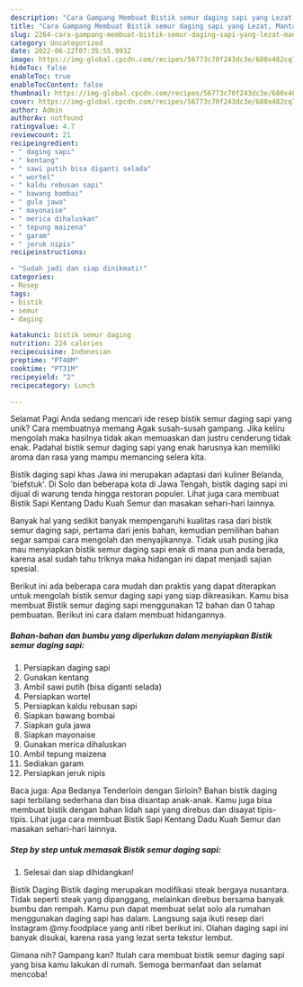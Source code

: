 ```yaml
---
description: "Cara Gampang Membuat Bistik semur daging sapi yang Lezat, Mantap"
title: "Cara Gampang Membuat Bistik semur daging sapi yang Lezat, Mantap"
slug: 2264-cara-gampang-membuat-bistik-semur-daging-sapi-yang-lezat-mantap
category: Uncategorized
date: 2022-06-22T07:35:55.993Z
image: https://img-global.cpcdn.com/recipes/56773c70f243dc3e/680x482cq70/bistik-semur-daging-sapi-foto-resep-utama.jpg
hideToc: false
enableToc: true
enableTocContent: false
thumbnail: https://img-global.cpcdn.com/recipes/56773c70f243dc3e/680x482cq70/bistik-semur-daging-sapi-foto-resep-utama.jpg
cover: https://img-global.cpcdn.com/recipes/56773c70f243dc3e/680x482cq70/bistik-semur-daging-sapi-foto-resep-utama.jpg
author: Admin
authorAv: notfound
ratingvalue: 4.7
reviewcount: 21
recipeingredient:
- " daging sapi"
- " kentang"
- " sawi putih bisa diganti selada"
- " wortel"
- " kaldu rebusan sapi"
- " bawang bombai"
- " gula jawa"
- " mayonaise"
- " merica dihaluskan"
- " tepung maizena"
- " garam"
- " jeruk nipis"
recipeinstructions:

- "Sudah jadi dan siap dinikmati!"
categories:
- Resep
tags:
- bistik
- semur
- daging

katakunci: bistik semur daging 
nutrition: 224 calories
recipecuisine: Indonesian
preptime: "PT40M"
cooktime: "PT31M"
recipeyield: "2"
recipecategory: Lunch

---
```



Selamat Pagi Anda sedang mencari ide resep bistik semur daging sapi yang unik? Cara membuatnya memang Agak susah-susah gampang. Jika keliru mengolah maka hasilnya tidak akan memuaskan dan justru cenderung tidak enak. Padahal bistik semur daging sapi yang enak harusnya kan memiliki aroma dan rasa yang mampu memancing selera kita.


Bistik daging sapi khas Jawa ini merupakan adaptasi dari kuliner Belanda, &#39;biefstuk&#39;. Di Solo dan beberapa kota di Jawa Tengah, bistik daging sapi ini dijual di warung tenda hingga restoran populer. Lihat juga cara membuat Bistik Sapi Kentang Dadu Kuah Semur dan masakan sehari-hari lainnya.

Banyak hal yang sedikit banyak mempengaruhi kualitas rasa dari bistik semur daging sapi, pertama dari jenis bahan, kemudian pemilihan bahan segar sampai cara mengolah dan menyajikannya. Tidak usah pusing jika mau menyiapkan bistik semur daging sapi enak di mana pun anda berada, karena asal sudah tahu triknya maka hidangan ini dapat menjadi sajian spesial.


Berikut ini ada beberapa cara mudah dan praktis yang dapat diterapkan untuk mengolah bistik semur daging sapi yang siap dikreasikan. Kamu bisa membuat Bistik semur daging sapi menggunakan 12 bahan dan 0 tahap pembuatan. Berikut ini cara dalam membuat hidangannya.

<!--inarticleads1-->

##### Bahan-bahan dan bumbu yang diperlukan dalam menyiapkan Bistik semur daging sapi:

1. Persiapkan  daging sapi
1. Gunakan  kentang
1. Ambil  sawi putih (bisa diganti selada)
1. Persiapkan  wortel
1. Persiapkan  kaldu rebusan sapi
1. Siapkan  bawang bombai
1. Siapkan  gula jawa
1. Siapkan  mayonaise
1. Gunakan  merica dihaluskan
1. Ambil  tepung maizena
1. Sediakan  garam
1. Persiapkan  jeruk nipis


Baca juga: Apa Bedanya Tenderloin dengan Sirloin? Bahan bistik daging sapi terbilang sederhana dan bisa disantap anak-anak. Kamu juga bisa membuat bistik dengan bahan lidah sapi yang direbus dan disayat tipis-tipis. Lihat juga cara membuat Bistik Sapi Kentang Dadu Kuah Semur dan masakan sehari-hari lainnya. 

<!--inarticleads2-->

##### Step by step untuk memasak Bistik semur daging sapi:


1. Selesai dan siap dihidangkan!

Bistik Daging Bistik daging merupakan modifikasi steak bergaya nusantara. Tidak seperti steak yang dipanggang, melainkan direbus bersama banyak bumbu dan rempah. Kamu pun dapat membuat selat solo ala rumahan menggunakan daging sapi has dalam. Langsung saja ikuti resep dari Instagram @my.foodplace yang anti ribet berikut ini. Olahan daging sapi ini banyak disukai, karena rasa yang lezat serta tekstur lembut. 

Gimana nih? Gampang kan? Itulah cara membuat bistik semur daging sapi yang bisa kamu lakukan di rumah. Semoga bermanfaat dan selamat mencoba!
